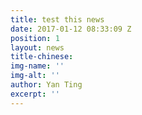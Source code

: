 ```yaml
---
title: test this news
date: 2017-01-12 08:33:09 Z
position: 1
layout: news
title-chinese: 
img-name: ''
img-alt: ''
author: Yan Ting
excerpt: ''
---
```


